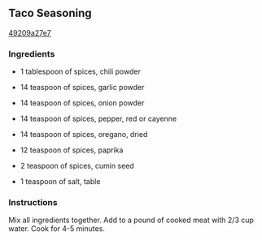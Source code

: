 ## Taco Seasoning

[49209a27e7](http://www.food.com/recipe/taco-seasoning-401334)

### Ingredients

 - 1 tablespoon of spices, chili powder

 - 14 teaspoon of spices, garlic powder

 - 14 teaspoon of spices, onion powder

 - 14 teaspoon of spices, pepper, red or cayenne

 - 14 teaspoon of spices, oregano, dried

 - 12 teaspoon of spices, paprika

 - 2 teaspoon of spices, cumin seed

 - 1 teaspoon of salt, table

### Instructions

Mix all ingredients together. Add to a pound of cooked meat with 2/3 cup water. Cook for 4-5 minutes.
